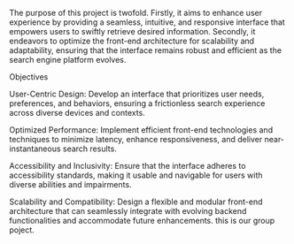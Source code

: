The purpose of this project is twofold. Firstly, it aims to enhance user experience by providing a seamless, intuitive, and responsive interface that empowers users to swiftly retrieve desired information. Secondly, it endeavors to optimize the front-end architecture for scalability and adaptability, ensuring that the interface remains robust and efficient as the search engine platform evolves.

Objectives

User-Centric Design: Develop an interface that prioritizes user needs, preferences, and behaviors, ensuring a frictionless search experience across diverse devices and contexts.

Optimized Performance: Implement efficient front-end technologies and techniques to minimize latency, enhance responsiveness, and deliver near-instantaneous search results.

Accessibility and Inclusivity: Ensure that the interface adheres to accessibility standards, making it usable and navigable for users with diverse abilities and impairments.

Scalability and Compatibility: Design a flexible and modular front-end architecture that can seamlessly integrate with evolving backend functionalities and accommodate future enhancements.
this  is our group poject.
